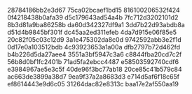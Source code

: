28784186bb2e3d67
75ca02bcaef1bd15
816100206532f424
0f4218438b0afa39
d5c179643ad54a4b
7fc712d3202101d2
8b3d81a9ba86258b
da60d342327df9a1
3dd7b22d93abdb8a
d51d4b9845bf301f
dc45aa2ed311efeb
4da7d915e06f85e5
20c82f05c03c12d9
3a1e475302da8c0d
9742592abb3e2f1d
0d17e0a103512bdb
4c93923653a1a00a
dfb2797b72d462fd
b4b226d5da27aee4
3551a3bf5947c3a6
c8844fba20cd7c2f
56b8d0bf1fc2401b
71ad5fa2ebcc4487
e58503592740cdf6
e3984967ae5e3c5f
40de96f3bc77ab18
20ce85c41b579c84
ac663de3899a38d7
9ea9f37a2a8683d3
e714d5af6f18c65f
ef8614443e9d6c05
31264dac82e8313c
baa17e2af550aa19
